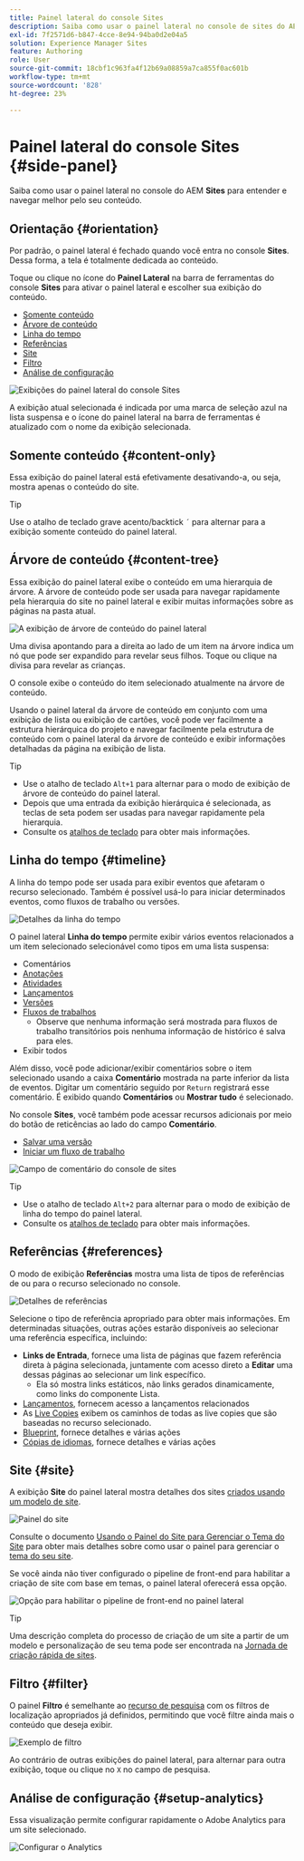 ```yaml
---
title: Painel lateral do console Sites
description: Saiba como usar o painel lateral no console de sites do AEM para entender e navegar melhor pelo seu conteúdo.
exl-id: 7f2571d6-b847-4cce-8e94-94ba0d2e04a5
solution: Experience Manager Sites
feature: Authoring
role: User
source-git-commit: 18cbf1c963fa4f12b69a08859a7ca855f0ac601b
workflow-type: tm+mt
source-wordcount: '828'
ht-degree: 23%

---
```


# Painel lateral do console Sites {#side-panel}

Saiba como usar o painel lateral no console do AEM **Sites** para entender e navegar melhor pelo seu conteúdo.

## Orientação {#orientation}

Por padrão, o painel lateral é fechado quando você entra no console **Sites**. Dessa forma, a tela é totalmente dedicada ao conteúdo.

Toque ou clique no ícone do **Painel Lateral** na barra de ferramentas do console **Sites** para ativar o painel lateral e escolher sua exibição do conteúdo.

* [Somente conteúdo](#content-only)
* [Árvore de conteúdo](#content-tree)
* [Linha do tempo](#timeline)
* [Referências](#references)
* [Site](#site)
* [Filtro](#filter)
* [Análise de configuração](#setup-analytics)

![Exibições do painel lateral do console Sites](assets/sites-console-side-panel-views.png)

A exibição atual selecionada é indicada por uma marca de seleção azul na lista suspensa e o ícone do painel lateral na barra de ferramentas é atualizado com o nome da exibição selecionada.

## Somente conteúdo {#content-only}

Essa exibição do painel lateral está efetivamente desativando-a, ou seja, mostra apenas o conteúdo do site.

>[!TIP]
>
>Use o atalho de teclado grave acento/backtick `´` para alternar para a exibição somente conteúdo do painel lateral.

## Árvore de conteúdo {#content-tree}

Essa exibição do painel lateral exibe o conteúdo em uma hierarquia de árvore. A árvore de conteúdo pode ser usada para navegar rapidamente pela hierarquia do site no painel lateral e exibir muitas informações sobre as páginas na pasta atual.

![A exibição de árvore de conteúdo do painel lateral](assets/console-side-panel-content-tree.png)

Uma divisa apontando para a direita ao lado de um item na árvore indica um nó que pode ser expandido para revelar seus filhos. Toque ou clique na divisa para revelar as crianças.

O console exibe o conteúdo do item selecionado atualmente na árvore de conteúdo.

Usando o painel lateral da árvore de conteúdo em conjunto com uma exibição de lista ou exibição de cartões, você pode ver facilmente a estrutura hierárquica do projeto e navegar facilmente pela estrutura de conteúdo com o painel lateral da árvore de conteúdo e exibir informações detalhadas da página na exibição de lista.

>[!TIP]
>
>* Use o atalho de teclado `Alt+1` para alternar para o modo de exibição de árvore de conteúdo do painel lateral.
>* Depois que uma entrada da exibição hierárquica é selecionada, as teclas de seta podem ser usadas para navegar rapidamente pela hierarquia.
>* Consulte os [atalhos de teclado](/help/sites-cloud/authoring/sites-console/keyboard-shortcuts.md) para obter mais informações.

## Linha do tempo {#timeline}

A linha do tempo pode ser usada para exibir eventos que afetaram o recurso selecionado. Também é possível usá-lo para iniciar determinados eventos, como fluxos de trabalho ou versões.

![Detalhes da linha do tempo](/help/sites-cloud/authoring/assets/timeline-detail.png)

O painel lateral **Linha do tempo** permite exibir vários eventos relacionados a um item selecionado selecionável como tipos em uma lista suspensa:

* Comentários
* [Anotações](/help/sites-cloud/authoring/page-editor/annotations.md)
* [Atividades](/help/sites-cloud/authoring/personalization/activities.md)
* [Lançamentos](/help/sites-cloud/authoring/launches/overview.md)
* [Versões](/help/sites-cloud/authoring/sites-console/page-versions.md)
* [Fluxos de trabalhos](/help/sites-cloud/authoring/workflows/overview.md)
   * Observe que nenhuma informação será mostrada para fluxos de trabalho transitórios pois nenhuma informação de histórico é salva para eles.<!--With the exception of [transient workflows](/help/sites-developing/workflows.md#transient-workflows) as no history information is saved for these-->
* Exibir todos

Além disso, você pode adicionar/exibir comentários sobre o item selecionado usando a caixa **Comentário** mostrada na parte inferior da lista de eventos. Digitar um comentário seguido por `Return` registrará esse comentário. É exibido quando **Comentários** ou **Mostrar tudo** é selecionado.

No console **Sites**, você também pode acessar recursos adicionais por meio do botão de reticências ao lado do campo **Comentário**.

* [Salvar uma versão](/help/sites-cloud/authoring/sites-console/page-versions.md)
* [Iniciar um fluxo de trabalho](/help/sites-cloud/authoring/workflows/applying.md)

![Campo de comentário do console de sites](assets/sites-console-comment-ellipsis.png)

>[!TIP]
>
>* Use o atalho de teclado `Alt+2` para alternar para o modo de exibição de linha do tempo do painel lateral.
>* Consulte os [atalhos de teclado](/help/sites-cloud/authoring/sites-console/keyboard-shortcuts.md) para obter mais informações.

## Referências {#references}

O modo de exibição **Referências** mostra uma lista de tipos de referências de ou para o recurso selecionado no console.

![Detalhes de referências](assets/console-side-panel-references-detail.png)

Selecione o tipo de referência apropriado para obter mais informações. Em determinadas situações, outras ações estarão disponíveis ao selecionar uma referência específica, incluindo:

* **Links de Entrada**, fornece uma lista de páginas que fazem referência direta à página selecionada, juntamente com acesso direto a **Editar** uma dessas páginas ao selecionar um link específico.
   * Ela só mostra links estáticos, não links gerados dinamicamente, como links do componente Lista.
* [Lançamentos](/help/sites-cloud/authoring/launches/overview.md), fornecem acesso a lançamentos relacionados
* As [Live Copies](/help/sites-cloud/administering/msm/overview.md) exibem os caminhos de todas as live copies que são baseadas no recurso selecionado.
* [Blueprint](/help/sites-cloud/administering/msm/best-practices.md), fornece detalhes e várias ações
* [Cópias de idiomas](/help/sites-cloud/administering/translation/managing-projects.md#creating-translation-projects-using-the-references-panel), fornece detalhes e várias ações

## Site {#site}

A exibição **Site** do painel lateral mostra detalhes dos sites [criados usando um modelo de site](/help/sites-cloud/administering/site-creation/create-site.md).

![Painel do site](assets/console-side-panel-site-paenl.png)

Consulte o documento [Usando o Painel do Site para Gerenciar o Tema do Site](/help/sites-cloud/administering/site-creation/site-rail.md) para obter mais detalhes sobre como usar o painel para gerenciar o [tema do seu site](/help/sites-cloud/administering/site-creation/site-themes.md).

Se você ainda não tiver configurado o pipeline de front-end para habilitar a criação de site com base em temas, o painel lateral oferecerá essa opção.

![Opção para habilitar o pipeline de front-end no painel lateral](assets/sites-console-side-panel-site.png)

>[!TIP]
>
>Uma descrição completa do processo de criação de um site a partir de um modelo e personalização de seu tema pode ser encontrada na [Jornada de criação rápida de sites](/help/journey-sites/quick-site/overview.md).

## Filtro {#filter}

O painel **Filtro** é semelhante ao [recurso de pesquisa](/help/sites-cloud/authoring/search.md) com os filtros de localização apropriados já definidos, permitindo que você filtre ainda mais o conteúdo que deseja exibir.

![Exemplo de filtro](assets/console-side-panel-filter.png)

Ao contrário de outras exibições do painel lateral, para alternar para outra exibição, toque ou clique no `X` no campo de pesquisa.

## Análise de configuração {#setup-analytics}

Essa visualização permite configurar rapidamente o Adobe Analytics para um site selecionado.

![Configurar o Analytics](assets/sites-console-side-panel-setup-analytics.png)
